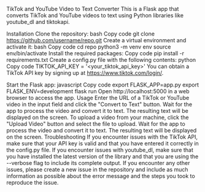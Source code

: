 TikTok and YouTube Video to Text Converter
This is a Flask app that converts TikTok and YouTube videos to text using Python libraries like youtube_dl and tiktokapi.

Installation
Clone the repository:
bash
Copy code
git clone https://github.com/username/repo.git
Create a virtual environment and activate it:
bash
Copy code
cd repo
python3 -m venv env
source env/bin/activate
Install the required packages:
Copy code
pip install -r requirements.txt
Create a config.py file with the following contents:
python
Copy code
TIKTOK_API_KEY = '<your_tiktok_api_key>'
You can obtain a TikTok API key by signing up at https://www.tiktok.com/login/.

Start the Flask app:
javascript
Copy code
export FLASK_APP=app.py
export FLASK_ENV=development
flask run
Open http://localhost:5000 in a web browser to access the app.
Usage
Enter the URL of a TikTok or YouTube video in the input field and click the "Convert to Text" button.
Wait for the app to process the video and convert it to text. The resulting text will be displayed on the screen.
To upload a video from your machine, click the "Upload Video" button and select the file to upload.
Wait for the app to process the video and convert it to text. The resulting text will be displayed on the screen.
Troubleshooting
If you encounter issues with the TikTok API, make sure that your API key is valid and that you have entered it correctly in the config.py file.
If you encounter issues with youtube_dl, make sure that you have installed the latest version of the library and that you are using the --verbose flag to include its complete output.
If you encounter any other issues, please create a new issue in the repository and include as much information as possible about the error message and the steps you took to reproduce the issue.
